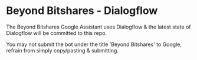 # Beyond Bitshares - Dialogflow

The Beyond Bitshares Google Assistant uses Dialogflow & the latest state of Dialogflow will be committed to this repo.

You may not submit the bot under the title 'Beyond Bitshares' to Google, refrain from simply copy/pasting & submitting.